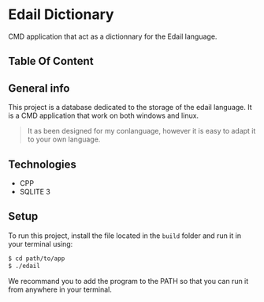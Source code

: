 # Edail Dictionary

CMD application that act as a dictionnary for the  Edail language.

## Table Of Content


## General info

This project is a database dedicated to the storage of the edail language.
It is a CMD application that work on both windows and linux.

> It as been designed for my conlanguage, however it is easy to adapt it to your own language.

## Technologies

- CPP
- SQLITE 3

## Setup

To run this project, install the file located in the `build` folder and run it in your terminal using:

```bash
$ cd path/to/app
$ ./edail
```

We recommand you to add the program to the PATH so that you can run it from anywhere in your terminal.
